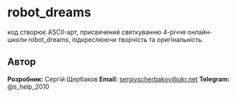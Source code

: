 # robot_dreams
код створює ASCII-арт, присвячений святкуванню 4-річчя онлайн-школи robot_dreams, підкреслюючи творчість та оригінальність.
 



## Автор

**Розробник:** Сергій Щербаков
**Email:** sergiyscherbakov@ukr.net
**Telegram:** @s_help_2010
